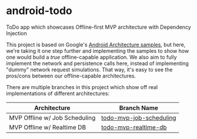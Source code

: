 # android-todo
ToDo app which showcases Offline-first MVP architecture with Dependency Injection

This project is based on Google's [Android Architecture samples](https://github.com/googlesamples/android-architecture), but here, we're taking it one step further and implementing the samples to show how one would build a _true_ offline-capable application.
We also aim to fully implement the network and persistence calls here, instead of implementing "dummy" network request simulations. That way, it's easy to see the pros/cons between our offline-capable architectures.

There are multiple branches in this project which show off real implementations of different architectures:

| Architecture                  | Branch Name   |
| ----------------------------- | ------------- |
| MVP Offline w/ Job Scheduling | [todo-mvp-job-scheduling](https://github.com/TylerMcCraw/android-todo/tree/todo-mvp-job-scheduling) |
| MVP Offline w/ Realtime DB    | [todo-mvp-realtime-db](https://github.com/TylerMcCraw/android-todo/tree/todo-mvp-realtime-db)      |

